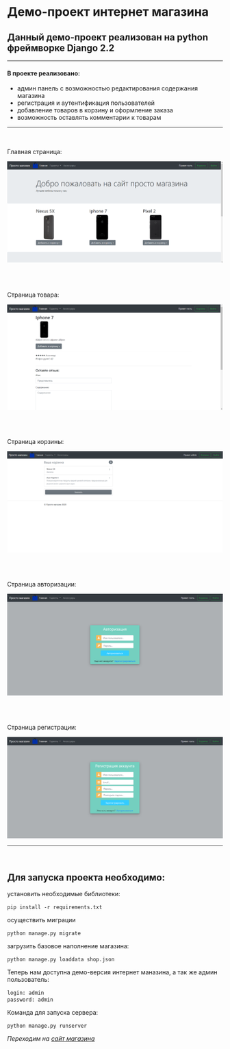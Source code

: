 # Демо-проект интернет магазина

## Данный демо-проект реализован на python фреймворке Django 2.2
<hr>

#### В проекте реализовано:
* админ панель с возможностью редактирования содержания магазина
* регистрация и аутентификация пользователей
* добавление товаров в корзину и оформление заказа
* возможность оставлять комментарии к товарам
<hr><br><br>
Главная страница:

![Иллюстрация к проекту](https://github.com/tihon49/Shop_DEMO/blob/master/media/main_page.png)

<br><br>

Страница товара:

![Иллюстрация к проекту](https://github.com/tihon49/Shop_DEMO/blob/master/media/item.png)

<br><br>

Страница корзины:

![Иллюстрация к проекту](https://github.com/tihon49/Shop_DEMO/blob/master/media/cart.png)

<br><br>

Страница авторизации:

![Иллюстрация к проекту](https://github.com/tihon49/Shop_DEMO/blob/master/media/login.png)

<br><br>

Страница регистрации:

![Иллюстрация к проекту](https://github.com/tihon49/Shop_DEMO/blob/master/media/register.png)

<hr><br>

## Для запуска проекта необходимо:

установить необходимые библиотеки:
```commandline
pip install -r requirements.txt
```

осуществить миграции
```commandline
python manage.py migrate
```

загрузить базовое наполнение магазина:
```commandline
python manage.py loaddata shop.json
```

Теперь нам доступна демо-версия интернет маназина, а так же админ пользователь:
```commandline
login: admin
password: admin
```

Команда для запуска сервера:
```commandline
python manage.py runserver
```

*Переходим на [сайт магазина](http://127.0.0.1:8000/)*


